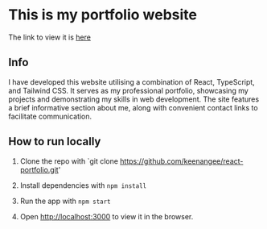 # This is my portfolio website

The link to view it is [here](https://keenangee.dev/)

## Info

I have developed this website utilising a combination of React, TypeScript, and Tailwind CSS. It serves as my professional portfolio, showcasing my projects and demonstrating my skills in web development. The site features a brief informative section about me, along with convenient contact links to facilitate communication.

## How to run locally

1. Clone the repo with `git clone https://github.com/keenangee/react-portfolio.git'

2. Install dependencies with `npm install`

3. Run the app with `npm start`

4. Open [http://localhost:3000](http://localhost:3000) to view it in the browser.
